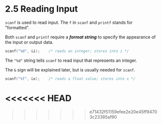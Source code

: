 # 2.5 Reading Input

`scanf` is used to read input. The `f` in `scanf` and `printf` stands for "formatted".

Both `scanf` and `printf` require a ***format string*** to specify the appearance of the input or output data.

```c
scanf("%d", &i);    /* reads an integer; stores into i */
```

The `"%d"` string tells `scanf` to read input that represents an integer.

The `&` sign will be explained later, but is usually needed for `scanf`.

```c
scanf("%f", &x);    /* reads a float value; stores into x */
```
<<<<<<< HEAD
=======

>>>>>>> e71432f51159efee2e20e45ff94703c23385af90
